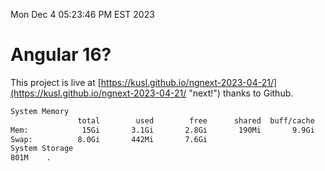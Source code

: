 Mon Dec  4 05:23:46 PM EST 2023

# Angular 16?


This project is live at [https://kusl.github.io/ngnext-2023-04-21/](https://kusl.github.io/ngnext-2023-04-21/ "next!") thanks to Github.

```bash
System Memory
               total        used        free      shared  buff/cache   available
Mem:            15Gi       3.1Gi       2.8Gi       190Mi       9.9Gi        12Gi
Swap:          8.0Gi       442Mi       7.6Gi
System Storage
801M	.
